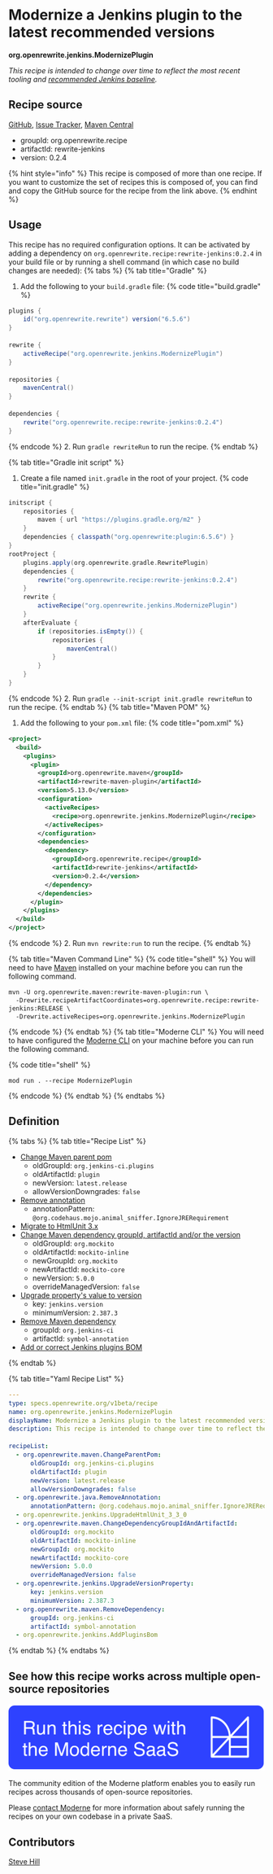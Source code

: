 # Modernize a Jenkins plugin to the latest recommended versions

**org.openrewrite.jenkins.ModernizePlugin**

_This recipe is intended to change over time to reflect the most recent tooling and [recommended Jenkins baseline](https://www.jenkins.io/doc/developer/plugin-development/choosing-jenkins-baseline/)._

## Recipe source

[GitHub](https://github.com/openrewrite/rewrite-jenkins/blob/main/src/main/resources/META-INF/rewrite/rewrite.yml), [Issue Tracker](https://github.com/openrewrite/rewrite-jenkins/issues), [Maven Central](https://central.sonatype.com/artifact/org.openrewrite.recipe/rewrite-jenkins/0.2.4/jar)

* groupId: org.openrewrite.recipe
* artifactId: rewrite-jenkins
* version: 0.2.4

{% hint style="info" %}
This recipe is composed of more than one recipe. If you want to customize the set of recipes this is composed of, you can find and copy the GitHub source for the recipe from the link above.
{% endhint %}

## Usage

This recipe has no required configuration options. It can be activated by adding a dependency on `org.openrewrite.recipe:rewrite-jenkins:0.2.4` in your build file or by running a shell command (in which case no build changes are needed): 
{% tabs %}
{% tab title="Gradle" %}
1. Add the following to your `build.gradle` file:
{% code title="build.gradle" %}
```groovy
plugins {
    id("org.openrewrite.rewrite") version("6.5.6")
}

rewrite {
    activeRecipe("org.openrewrite.jenkins.ModernizePlugin")
}

repositories {
    mavenCentral()
}

dependencies {
    rewrite("org.openrewrite.recipe:rewrite-jenkins:0.2.4")
}
```
{% endcode %}
2. Run `gradle rewriteRun` to run the recipe.
{% endtab %}

{% tab title="Gradle init script" %}
1. Create a file named `init.gradle` in the root of your project.
{% code title="init.gradle" %}
```groovy
initscript {
    repositories {
        maven { url "https://plugins.gradle.org/m2" }
    }
    dependencies { classpath("org.openrewrite:plugin:6.5.6") }
}
rootProject {
    plugins.apply(org.openrewrite.gradle.RewritePlugin)
    dependencies {
        rewrite("org.openrewrite.recipe:rewrite-jenkins:0.2.4")
    }
    rewrite {
        activeRecipe("org.openrewrite.jenkins.ModernizePlugin")
    }
    afterEvaluate {
        if (repositories.isEmpty()) {
            repositories {
                mavenCentral()
            }
        }
    }
}
```
{% endcode %}
2. Run `gradle --init-script init.gradle rewriteRun` to run the recipe.
{% endtab %}
{% tab title="Maven POM" %}
1. Add the following to your `pom.xml` file:
{% code title="pom.xml" %}
```xml
<project>
  <build>
    <plugins>
      <plugin>
        <groupId>org.openrewrite.maven</groupId>
        <artifactId>rewrite-maven-plugin</artifactId>
        <version>5.13.0</version>
        <configuration>
          <activeRecipes>
            <recipe>org.openrewrite.jenkins.ModernizePlugin</recipe>
          </activeRecipes>
        </configuration>
        <dependencies>
          <dependency>
            <groupId>org.openrewrite.recipe</groupId>
            <artifactId>rewrite-jenkins</artifactId>
            <version>0.2.4</version>
          </dependency>
        </dependencies>
      </plugin>
    </plugins>
  </build>
</project>
```
{% endcode %}
2. Run `mvn rewrite:run` to run the recipe.
{% endtab %}

{% tab title="Maven Command Line" %}
{% code title="shell" %}
You will need to have [Maven](https://maven.apache.org/download.cgi) installed on your machine before you can run the following command.

```shell
mvn -U org.openrewrite.maven:rewrite-maven-plugin:run \
  -Drewrite.recipeArtifactCoordinates=org.openrewrite.recipe:rewrite-jenkins:RELEASE \
  -Drewrite.activeRecipes=org.openrewrite.jenkins.ModernizePlugin
```
{% endcode %}
{% endtab %}
{% tab title="Moderne CLI" %}
You will need to have configured the [Moderne CLI](https://docs.moderne.io/moderne-cli/cli-intro) on your machine before you can run the following command.

{% code title="shell" %}
```shell
mod run . --recipe ModernizePlugin
```
{% endcode %}
{% endtab %}
{% endtabs %}

## Definition

{% tabs %}
{% tab title="Recipe List" %}
* [Change Maven parent pom](../maven/changeparentpom.md)
  * oldGroupId: `org.jenkins-ci.plugins`
  * oldArtifactId: `plugin`
  * newVersion: `latest.release`
  * allowVersionDowngrades: `false`
* [Remove annotation](../java/removeannotation.md)
  * annotationPattern: `@org.codehaus.mojo.animal_sniffer.IgnoreJRERequirement`
* [Migrate to HtmlUnit 3.x](../jenkins/upgradehtmlunit_3_3_0.md)
* [Change Maven dependency groupId, artifactId and/or the version](../maven/changedependencygroupidandartifactid.md)
  * oldGroupId: `org.mockito`
  * oldArtifactId: `mockito-inline`
  * newGroupId: `org.mockito`
  * newArtifactId: `mockito-core`
  * newVersion: `5.0.0`
  * overrideManagedVersion: `false`
* [Upgrade property's value to version](../jenkins/upgradeversionproperty.md)
  * key: `jenkins.version`
  * minimumVersion: `2.387.3`
* [Remove Maven dependency](../maven/removedependency.md)
  * groupId: `org.jenkins-ci`
  * artifactId: `symbol-annotation`
* [Add or correct Jenkins plugins BOM](../jenkins/addpluginsbom.md)

{% endtab %}

{% tab title="Yaml Recipe List" %}
```yaml
---
type: specs.openrewrite.org/v1beta/recipe
name: org.openrewrite.jenkins.ModernizePlugin
displayName: Modernize a Jenkins plugin to the latest recommended versions
description: This recipe is intended to change over time to reflect the most recent tooling and [recommended Jenkins baseline](https://www.jenkins.io/doc/developer/plugin-development/choosing-jenkins-baseline/).

recipeList:
  - org.openrewrite.maven.ChangeParentPom:
      oldGroupId: org.jenkins-ci.plugins
      oldArtifactId: plugin
      newVersion: latest.release
      allowVersionDowngrades: false
  - org.openrewrite.java.RemoveAnnotation:
      annotationPattern: @org.codehaus.mojo.animal_sniffer.IgnoreJRERequirement
  - org.openrewrite.jenkins.UpgradeHtmlUnit_3_3_0
  - org.openrewrite.maven.ChangeDependencyGroupIdAndArtifactId:
      oldGroupId: org.mockito
      oldArtifactId: mockito-inline
      newGroupId: org.mockito
      newArtifactId: mockito-core
      newVersion: 5.0.0
      overrideManagedVersion: false
  - org.openrewrite.jenkins.UpgradeVersionProperty:
      key: jenkins.version
      minimumVersion: 2.387.3
  - org.openrewrite.maven.RemoveDependency:
      groupId: org.jenkins-ci
      artifactId: symbol-annotation
  - org.openrewrite.jenkins.AddPluginsBom

```
{% endtab %}
{% endtabs %}

## See how this recipe works across multiple open-source repositories

[![Moderne Link Image](/.gitbook/assets/ModerneRecipeButton.png)](https://app.moderne.io/recipes/org.openrewrite.jenkins.ModernizePlugin)

The community edition of the Moderne platform enables you to easily run recipes across thousands of open-source repositories.

Please [contact Moderne](https://moderne.io/product) for more information about safely running the recipes on your own codebase in a private SaaS.

## Contributors
[Steve Hill](mailto:sghill.dev@gmail.com)
